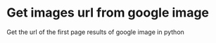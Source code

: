 # Get images url from google image
 Get the url of the first page results of google image in python

